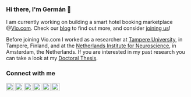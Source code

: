 ### Hi there, I'm Germán 👋


I am currently working on building a smart hotel booking marketplace @[Vio.com]. Check our [blog] to find out more, and consider [joining us]! 

Before joining Vio.com I worked as a researcher at [Tampere University](https://www.tuni.fi/en/about-us/tampere-university), in Tampere, Finland, and at the [Netherlands Institute for Neuroscience](https://nin.nl/), in Amsterdam, the Netherlands. If you are interested in my past research you can take a look at my [Doctoral Thesis].

[Vio.com]: https://www.vio.com/
[joining us]: https://www.vio.com/careers
[blog]: https://medium.com/@viodotcom1
[Doctoral Thesis]: https://trepo.tuni.fi//handle/10024/115067


### Connect with me

[<img align="left" alt="germangh | Twitter" width="22px" src="https://cdn.jsdelivr.net/npm/simple-icons@v3/icons/twitter.svg" />][twitter]
[<img align="left" alt="germangh | LinkedIn" width="22px" src="https://cdn.jsdelivr.net/npm/simple-icons@v3/icons/linkedin.svg" />][linkedin]
[<img align="left" alt="germangh | Mail" width="22px" src="https://cdn.jsdelivr.net/npm/simple-icons@3.12.3/icons/gmail.svg" />][mail]
[<img align="left" alt="germangh | Mail" width="22px" src="https://cdn.jsdelivr.net/npm/simple-icons@3.12.3/icons/keybase.svg" />][keybase]
[<img align="left" alt="germangh | Mail" width="22px" src="https://cdn.jsdelivr.net/npm/simple-icons@3.12.3/icons/researchgate.svg" />][researchgate]
[<img align="left" alt="germangh | Mail" width="22px" src="https://cdn.jsdelivr.net/npm/simple-icons@3.12.3/icons/googlescholar.svg" />][googlescholar]


[twitter]: https://twitter.com/germangh
[linkedin]: https://www.linkedin.com/in/germangh
[mail]: mailto:german@findhotel.net
[googlescholar]: https://scholar.google.com/citations?user=dXo1j4IAAAAJ
[researchgate]: https://www.researchgate.net/profile/German_Gomez-Herrero
[keybase]: https://keybase.io/germangh
